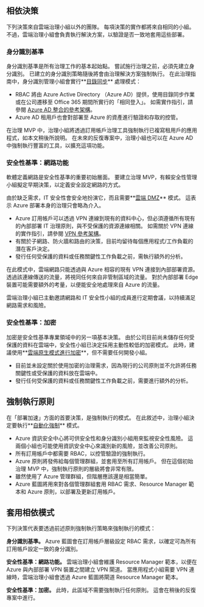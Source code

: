 <!-- TEMPLATE FILE - DO NOT ADD METADATA -->
<!-- markdownlint-disable MD002 MD041 -->

## <a name="dependent-decisions"></a>相依決策

下列決策來自雲端治理小組以外的團隊。 每項決策的實作都將來自相同的小組。 不過，雲端治理小組會負責執行解決方案，以驗證是否一致地套用這些部署。

### <a name="identity-baseline"></a>身分識別基準

身分識別基準是所有治理工作的基本起始點。 嘗試施行治理之前，必須先建立身分識別。 已建立的身分識別策略隨後將會由治理解決方案強制執行。
在此治理指南中，身分識別管理小組會實行**[目錄同步](~/decision-guides/identity/index.md#directory-synchronization)** 處理模式：

- RBAC 將由 Azure Active Directory （Azure AD）提供，使用目錄同步作業或在公司遷移至 Office 365 期間所實行的「相同登入」。 如需實作指引，請參閱 [Azure AD 整合的參考架構](https://docs.microsoft.com/azure/architecture/reference-architectures/identity/azure-ad)。
- Azure AD 租用戶也會對部署至 Azure 的資產進行驗證和存取的控管。

在治理 MVP 中，治理小組將透過訂用帳戶治理工具強制執行已複寫租用戶的應用程式，如本文稍後所說明。 在未來的反復專案中，治理小組也可以在 Azure AD 中強制執行豐富的工具，以擴充這項功能。

### <a name="security-baseline-networking"></a>安全性基準：網路功能

軟體定義網路是安全性基準的重要初始層面。 要建立治理 MVP，有賴安全性管理小組擬定早期決策，以定義安全設定網路的方式。

由於缺乏需求，IT 安全性會安全地扮演它，而且需要**[雲端 DMZ](~/decision-guides/software-defined-network/cloud-dmz.md)** 模式。 這表示 Azure 部署本身的治理只會略為介入。

- Azure 訂用帳戶可以透過 VPN 連線到現有的資料中心，但必須遵循所有現有的內部部署 IT 治理原則，與不受保護的資源連線相關。 如需關於 VPN 連線的實作指引，請參閱 [VPN 參考架構](https://docs.microsoft.com/azure/architecture/reference-architectures/hybrid-networking/vpn)。
- 有關於子網路、防火牆和路由的決策，目前均留待每個應用程式/工作負載的潛在客戶決定。
- 發行任何受保護的資料或任務關鍵性工作負載之前，需執行額外的分析。

在此模式中，雲端網路只能透過與 Azure 相容的現有 VPN 連接到內部部署資源。 透過該連線傳送的流量，將視同任何來自非管制區域的流量。 對於內部部署 Edge 裝置可能需要額外的考量，以便能安全地處理來自 Azure 的流量。

雲端治理小組已主動邀請網路和 IT 安全性小組的成員進行定期會議，以持續滿足網路需求和風險。

### <a name="security-baseline-encryption"></a>安全性基準：加密

加密是安全性基準專業領域中的另一項基本決策。 由於公司目前尚未儲存任何受保護的資料在雲端中，安全性小組已決定採用主動性較低的加密模式。
此時，建議使用**[雲端原生模式進行加密](~/decision-guides/encryption/index.md#key-management)**，但不需要任何開發小組。

- 目前並未設定關於使用加密的治理需求，因為現行的公司原則並不允許將任務關鍵性或受保護的資料放在雲端中。
- 發行任何受保護的資料或任務關鍵性工作負載之前，需要進行額外的分析。

## <a name="policy-enforcement"></a>強制執行原則

在「部署加速」方面的首要決策，是強制執行的模式。 在此敘述中，治理小組決定要執行**[自動化強制](~/decision-guides/policy-enforcement/index.md#automated-enforcement)** 模式。

- Azure 資訊安全中心將可供安全性和身分識別小組用來監視安全性風險。 這兩個小組也可能使用資訊安全中心來識別新的風險，並改善公司原則。
- 所有訂用帳戶中都需要 RBAC，以控管驗證的強制執行。
- Azure 原則將發佈給每個管理群組，並套用至所有訂用帳戶。 但在這個初始治理 MVP 中，強制執行原則的層級將會非常有限。
- 雖然使用了 Azure 管理群組，但階層應該還是相當簡單。
- Azure 藍圖將用來對各個管理群組套用 RBAC 需求、Resource Manager 範本和 Azure 原則，以部署及更新訂用帳戶。

## <a name="apply-the-dependent-patterns"></a>套用相依模式

下列決策代表要透過前述原則強制執行策略來強制執行的模式：

**身分識別基準。** Azure 藍圖會在訂用帳戶層級設定 RBAC 需求，以確定可為所有訂用帳戶設定一致的身分識別。

**安全性基準：網路功能。** 雲端治理小組會維護 Resource Manager 範本，以便在 Azure 與內部部署 VPN 裝置之間建立 VPN 閘道。 當應用程式小組需要 VPN 連線時，雲端治理小組會透過 Azure 藍圖將閘道 Resource Manager 範本。

**安全性基準：加密。** 此時，此區域不需要強制執行任何原則。 這會在稍後的反復專案中進行。
